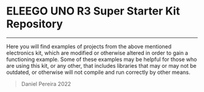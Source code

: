 # ELEEGO UNO R3 Super Starter Kit Repository
---
Here you will find examples of projects from the above mentioned electronics kit, which are modified or otherwise altered in order to gain a functioning example. Some of these examples may be helpful for those who are using this kit, or any other, that includes libraries that may or may not be outdated, or otherwise will not compile and run correctly by other means.

> Daniel Pereira 2022